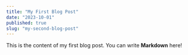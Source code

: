 ```yaml
---
title: "My First Blog Post"
date: "2023-10-01"
published: true
slug: "my-second-blog-post"
---
```


This is the content of my first blog post. You can write **Markdown** here!
